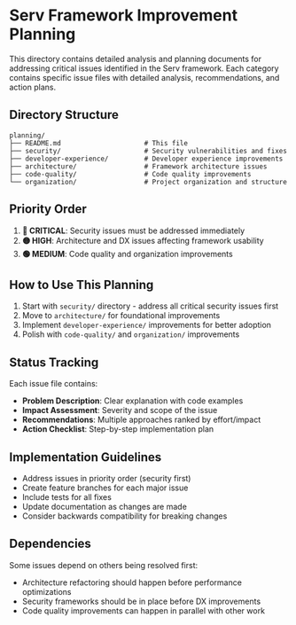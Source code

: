 # Serv Framework Improvement Planning

This directory contains detailed analysis and planning documents for addressing critical issues identified in the Serv framework. Each category contains specific issue files with detailed analysis, recommendations, and action plans.

## Directory Structure

```
planning/
├── README.md                     # This file
├── security/                     # Security vulnerabilities and fixes
├── developer-experience/         # Developer experience improvements
├── architecture/                 # Framework architecture issues
├── code-quality/                 # Code quality improvements
└── organization/                 # Project organization and structure
```

## Priority Order

1. **🔴 CRITICAL**: Security issues must be addressed immediately
2. **🟡 HIGH**: Architecture and DX issues affecting framework usability
3. **🟢 MEDIUM**: Code quality and organization improvements

## How to Use This Planning

1. Start with `security/` directory - address all critical security issues first
2. Move to `architecture/` for foundational improvements
3. Implement `developer-experience/` improvements for better adoption
4. Polish with `code-quality/` and `organization/` improvements

## Status Tracking

Each issue file contains:
- **Problem Description**: Clear explanation with code examples
- **Impact Assessment**: Severity and scope of the issue
- **Recommendations**: Multiple approaches ranked by effort/impact
- **Action Checklist**: Step-by-step implementation plan

## Implementation Guidelines

- Address issues in priority order (security first)
- Create feature branches for each major issue
- Include tests for all fixes
- Update documentation as changes are made
- Consider backwards compatibility for breaking changes

## Dependencies

Some issues depend on others being resolved first:
- Architecture refactoring should happen before performance optimizations
- Security frameworks should be in place before DX improvements
- Code quality improvements can happen in parallel with other work